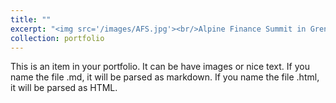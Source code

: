 ```yaml
---
title: ""
excerpt: "<img src='/images/AFS.jpg'><br/>Alpine Finance Summit in Grenoble 2025"
collection: portfolio
---
```


This is an item in your portfolio. It can be have images or nice text. If you name the file .md, it will be parsed as markdown. If you name the file .html, it will be parsed as HTML. 
